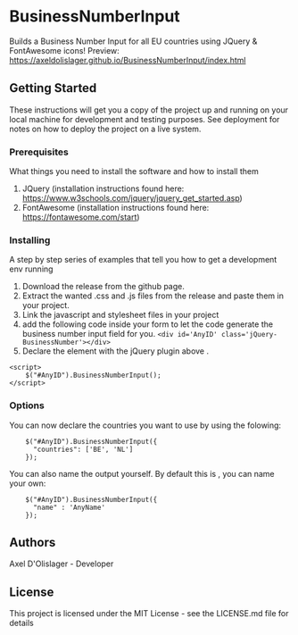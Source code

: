 # BusinessNumberInput
Builds a Business Number Input for all EU countries using JQuery & FontAwesome icons!
Preview: https://axeldolislager.github.io/BusinessNumberInput/index.html

## Getting Started
These instructions will get you a copy of the project up and running on your local machine for development and testing purposes. See deployment for notes on how to deploy the project on a live system.

### Prerequisites
What things you need to install the software and how to install them
1. JQuery (installation instructions found here: https://www.w3schools.com/jquery/jquery_get_started.asp)
2. FontAwesome (installation instructions found here: https://fontawesome.com/start)

### Installing
A step by step series of examples that tell you how to get a development env running
1. Download the release from the github page.
2. Extract the wanted .css and .js files from the release and paste them in your project.
3. Link the javascript and stylesheet files in your project
4. add the following code inside your form to let the code generate the business number input field for you.
```<div id='AnyID' class='jQuery-BusinessNumber'></div>```
5. Declare the element with the jQuery plugin above </body>.
```
<script>
    $("#AnyID").BusinessNumberInput();
</script>
```

### Options
You can now declare the countries you want to use by using the folowing:
```
    $("#AnyID").BusinessNumberInput({
      "countries": ['BE', 'NL']
    });
```

You can also name the output yourself. By default this is , you can name your own:
```
    $("#AnyID").BusinessNumberInput({
      "name" : 'AnyName'
    });
```


## Authors
Axel D'Olislager - Developer

## License
This project is licensed under the MIT License - see the LICENSE.md file for details
